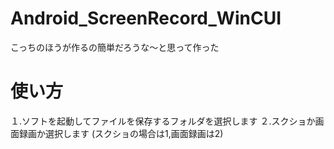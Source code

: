 # Android_ScreenRecord_WinCUI
こっちのほうが作るの簡単だろうな〜と思って作った

# 使い方
１.ソフトを起動してファイルを保存するフォルダを選択します
２.スクショか画面録画か選択します (スクショの場合は1,画面録画は2)
